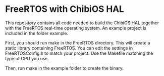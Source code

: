 # FreeRTOS with ChibiOS HAL

This repository contains all code needed to build the ChibiOS HAL together with the FreeRTOS real-time operating system. An example project is included in the folder example.

First, you should run make in the FreeRTOS directory. This will create a static library containing FreeRTOS. You can edit the settings in FreeRTOSConfig.h to match your project. Use the Makefile matching the type of CPU you use.

Then, run make in the example folder to create the binary.
